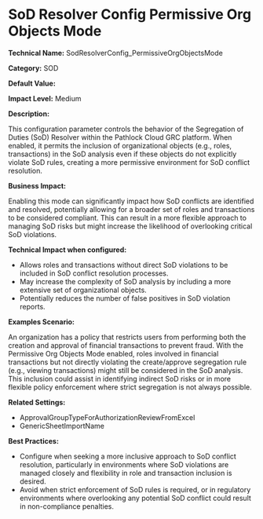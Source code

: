 # SoD Resolver Config Permissive Org Objects Mode

**Technical Name:** SodResolverConfig_PermissiveOrgObjectsMode

**Category:** SOD

**Default Value:**

**Impact Level:** Medium

**Description:**

This configuration parameter controls the behavior of the Segregation of Duties (SoD) Resolver within the Pathlock Cloud GRC platform. When enabled, it permits the inclusion of organizational objects (e.g., roles, transactions) in the SoD analysis even if these objects do not explicitly violate SoD rules, creating a more permissive environment for SoD conflict resolution.

**Business Impact:**

Enabling this mode can significantly impact how SoD conflicts are identified and resolved, potentially allowing for a broader set of roles and transactions to be considered compliant. This can result in a more flexible approach to managing SoD risks but might increase the likelihood of overlooking critical SoD violations.

**Technical Impact when configured:**

- Allows roles and transactions without direct SoD violations to be included in SoD conflict resolution processes.
- May increase the complexity of SoD analysis by including a more extensive set of organizational objects.
- Potentially reduces the number of false positives in SoD violation reports.

**Examples Scenario:**

An organization has a policy that restricts users from performing both the creation and approval of financial transactions to prevent fraud. With the Permissive Org Objects Mode enabled, roles involved in financial transactions but not directly violating the create/approve segregation rule (e.g., viewing transactions) might still be considered in the SoD analysis. This inclusion could assist in identifying indirect SoD risks or in more flexible policy enforcement where strict segregation is not always possible.

**Related Settings:**

- ApprovalGroupTypeForAuthorizationReviewFromExcel
- GenericSheetImportName

**Best Practices:** 

- Configure when seeking a more inclusive approach to SoD conflict resolution, particularly in environments where SoD violations are managed closely and flexibility in role and transaction inclusion is desired.
- Avoid when strict enforcement of SoD rules is required, or in regulatory environments where overlooking any potential SoD conflict could result in non-compliance penalties.